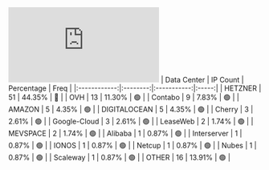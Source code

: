 ![Diagramm](https://github.com/obajay/StateSync-snapshots/blob/main/Projects/Kyve/1/README.md)
| Data Center | IP Count | Percentage | Freq |
|:------------:|:--------:|:-----------:|:-----:|
| HETZNER | 51 | 44.35% | 🔴 |
| OVH | 13 | 11.30% | 🟢 |
| Contabo | 9 | 7.83% | 🟢 |
| AMAZON | 5 | 4.35% | 🟢 |
| DIGITALOCEAN | 5 | 4.35% | 🟢 |
| Cherry | 3 | 2.61% | 🟢 |
| Google-Cloud | 3 | 2.61% | 🟢 |
| LeaseWeb | 2 | 1.74% | 🟢 |
| MEVSPACE | 2 | 1.74% | 🟢 |
| Alibaba | 1 | 0.87% | 🟢 |
| Interserver | 1 | 0.87% | 🟢 |
| IONOS | 1 | 0.87% | 🟢 |
| Netcup | 1 | 0.87% | 🟢 |
| Nubes | 1 | 0.87% | 🟢 |
| Scaleway | 1 | 0.87% | 🟢 |
| OTHER | 16 | 13.91% | 🟢 |